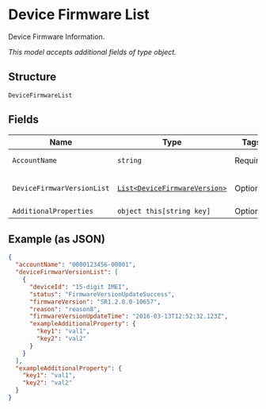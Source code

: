 
# Device Firmware List

Device Firmware Information.

*This model accepts additional fields of type object.*

## Structure

`DeviceFirmwareList`

## Fields

| Name | Type | Tags | Description |
|  --- | --- | --- | --- |
| `AccountName` | `string` | Required | Account name. |
| `DeviceFirmwarVersionList` | [`List<DeviceFirmwareVersion>`](../../doc/models/device-firmware-version.md) | Optional | List of device & firmware. |
| `AdditionalProperties` | `object this[string key]` | Optional | - |

## Example (as JSON)

```json
{
  "accountName": "0000123456-00001",
  "deviceFirmwarVersionList": [
    {
      "deviceId": "15-digit IMEI",
      "status": "FirmwareVersionUpdateSuccess",
      "firmwareVersion": "SR1.2.0.0-10657",
      "reason": "reason8",
      "firmwareVersionUpdateTime": "2016-03-13T12:52:32.123Z",
      "exampleAdditionalProperty": {
        "key1": "val1",
        "key2": "val2"
      }
    }
  ],
  "exampleAdditionalProperty": {
    "key1": "val1",
    "key2": "val2"
  }
}
```

